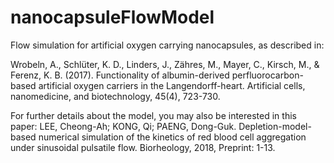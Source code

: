 # nanocapsuleFlowModel
Flow simulation for artificial oxygen carrying nanocapsules, as described in: 

Wrobeln, A., Schlüter, K. D., Linders, J., Zähres, M., Mayer, C., Kirsch, M., & Ferenz, K. B. (2017). Functionality of albumin-derived perfluorocarbon-based artificial oxygen carriers in the Langendorff-heart. Artificial cells, nanomedicine, and biotechnology, 45(4), 723-730.

For further details about the model, you may also be interested in this paper:
LEE, Cheong-Ah; KONG, Qi; PAENG, Dong-Guk. Depletion-model-based numerical simulation of the kinetics of red blood cell aggregation under sinusoidal pulsatile flow. Biorheology, 2018, Preprint: 1-13.
